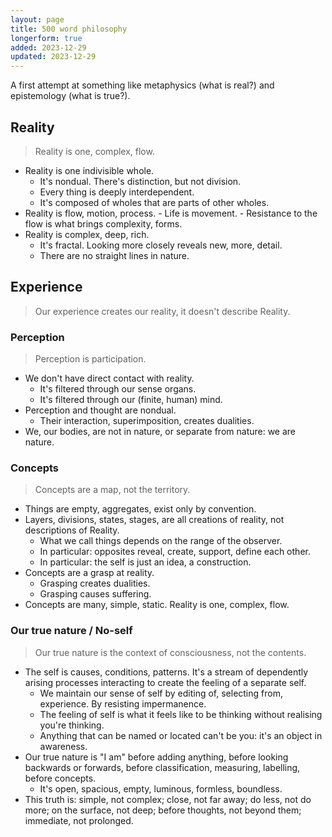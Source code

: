 ```yaml
---
layout: page
title: 500 word philosophy
longerform: true
added: 2023-12-29
updated: 2023-12-29
---
```


A first attempt at something like metaphysics (what is real?) and epistemology (what is true?).

## Reality

> Reality is one, complex, flow.

- Reality is one indivisible whole.
	- It's nondual. There's distinction, but not division.
	- Every thing is deeply interdependent.
	- It's composed of wholes that are parts of other wholes.
- Reality is flow, motion, process. 
		- Life is movement.
		- Resistance to the flow is what brings complexity, forms.
- Reality is complex, deep, rich.
	- It's fractal. Looking more closely reveals new, more, detail.
	- There are no straight lines in nature.

## Experience

> Our experience creates our reality, it doesn't describe Reality.

<!-- Our perception, our concepts, create something that's many, simple, static. -->

### Perception

> Perception is participation.

- We don't have direct contact with reality.
	- It's filtered through our sense organs.
	- It's filtered through our (finite, human) mind.
- Perception and thought are nondual.
	- Their interaction, superimposition, creates dualities.
- We, our bodies, are not in nature, or separate from nature: we are nature.

### Concepts

> Concepts are a map, not the territory.

- Things are empty, aggregates, exist only by convention.
- Layers, divisions, states, stages, are all creations of reality, not descriptions of Reality.
	- What we call things depends on the range of the observer.
	- In particular: opposites reveal, create, support, define each other.
	- In particular: the self is just an idea, a construction.
- Concepts are a grasp at reality.
	- Grasping creates dualities.
	- Grasping causes suffering.
- Concepts are many, simple, static. Reality is one, complex, flow.

### Our true nature / No-self

> Our true nature is the context of consciousness, not the contents.

- The self is causes, conditions, patterns. It's a stream of dependently arising processes interacting to create the feeling of a separate self.
	- We maintain our sense of self by editing of, selecting from, experience. By resisting impermanence. 
	- The feeling of self is what it feels like to be thinking without realising you're thinking.
	- Anything that can be named or located can't be you: it's an object in awareness.
- Our true nature is "I am" before adding anything, before looking backwards or forwards, before classification, measuring, labelling, before concepts.
	- It's open, spacious, empty, luminous, formless, boundless.
- This truth is: simple, not complex; close, not far away; do less, not do more; on the surface, not deep; before thoughts, not beyond them; immediate, not prolonged.
